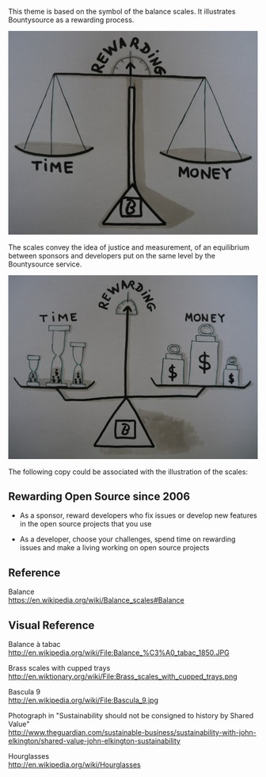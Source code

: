 This theme is based on the symbol of the balance scales.
It illustrates Bountysource as a rewarding process.

![Scales](./scales.jpg)

The scales convey the idea of justice and measurement,
of an equilibrium between sponsors and developers
put on the same level by the Bountysource service.

![Scales with Hourglasses and Weights](./scales-hourglasses-weights.jpg)

The following copy could be associated with the illustration of the scales:

## Rewarding Open Source since 2006

* As a sponsor, reward developers who fix issues or develop new features
  in the open source projects that you use

* As a developer, choose your challenges, spend time on rewarding issues
  and make a living working on open source projects

## Reference

Balance  
https://en.wikipedia.org/wiki/Balance_scales#Balance

## Visual Reference

Balance à tabac  
http://en.wikipedia.org/wiki/File:Balance_%C3%A0_tabac_1850.JPG

Brass scales with cupped trays  
http://en.wiktionary.org/wiki/File:Brass_scales_with_cupped_trays.png

Bascula 9  
http://en.wikipedia.org/wiki/File:Bascula_9.jpg

Photograph in
"Sustainability should not be consigned to history by Shared Value"  
http://www.theguardian.com/sustainable-business/sustainability-with-john-elkington/shared-value-john-elkington-sustainability

Hourglasses  
http://en.wikipedia.org/wiki/Hourglasses

